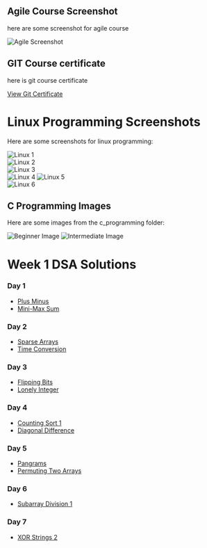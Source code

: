 

## Agile Course Screenshot

here are some screenshot for agile course

![Agile Screenshot](sdlc/agile.png)



## GIT Course certificate

here is git course certificate 

[View Git Certificate](git/git.certificate.pdf)


# Linux Programming Screenshots

Here are some screenshots for linux programming:

![Linux 1](linux_programming/linux1.png)  
![Linux 2](linux_programming/linux2.png)  
![Linux 3](linux_programming/linux3.png)  
![Linux 4](linux_programming/linux4.png)
![Linux 5](linux_programming/linux5.png)  
![Linux 6](linux_programming/linux6.png)


## C Programming Images

Here are some images from the c_programming folder:

![Beginner Image](c_programming/beginners.jpg)
![Intermediate Image](c_programming/intermediate.jpg)





# Week 1 DSA Solutions

### Day 1
- [Plus Minus](Day1/PlusMinus.java)
- [Mini-Max Sum](Day1/MiniMaxSum.java)

### Day 2
- [Sparse Arrays](Day2/SparseArrays.java)
- [Time Conversion](Day2/TimeConversion.java)

### Day 3
- [Flipping Bits](Day3/FlippingBits.java)
- [Lonely Integer](Day3/LonelyInteger.java)

### Day 4
- [Counting Sort 1](Day4/CountingSort1.java)
- [Diagonal Difference](Day4/DiagonalDifference.java)

### Day 5
- [Pangrams](Day5/Pangrams.java)
- [Permuting Two Arrays](Day5/PermutingTwoArrays.java)

### Day 6
- [Subarray Division 1](Day6/SubarrayDivision1.java)

### Day 7
- [XOR Strings 2](Day7/XORStrings2.java)

